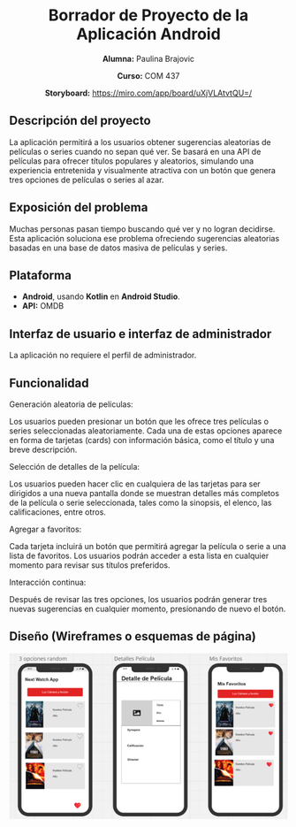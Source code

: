 <h1 align="center">Borrador de Proyecto de la Aplicación Android</h1>
<p align="center"><strong>Alumna:</strong> Paulina Brajovic</p>
<p align="center"><strong>Curso:</strong> COM 437</p>
<p align="center"><strong>Storyboard:</strong> <a href="https://miro.com/app/board/uXjVLAtvtQU=/" target="_blank">https://miro.com/app/board/uXjVLAtvtQU=/</a></p>


<h2>Descripción del proyecto</h2>
<p>
    La aplicación permitirá a los usuarios obtener sugerencias aleatorias de películas o series cuando no sepan qué ver. Se basará en una API de películas para ofrecer títulos populares y aleatorios, simulando una experiencia entretenida y visualmente atractiva con un botón que genera tres opciones de películas o series al azar.
</p>

<h2>Exposición del problema</h2>
<p>
    Muchas personas pasan tiempo buscando qué ver y no logran decidirse. Esta aplicación soluciona ese problema ofreciendo sugerencias aleatorias basadas en una base de datos masiva de películas y series.
</p>

<h2>Plataforma</h2>
<ul>
    <li><strong>Android</strong>, usando <strong>Kotlin</strong> en <strong>Android Studio</strong>.</li>
    <li><strong>API:</strong> OMDB</li>
</ul>

<h2>Interfaz de usuario e interfaz de administrador</h2>
<p>La aplicación no requiere el perfil de administrador.</p>

<h2>Funcionalidad</h2>
<p>
    Generación aleatoria de películas: 
</p>
<p>
Los usuarios pueden presionar un botón que les ofrece tres películas o series seleccionadas aleatoriamente. Cada una de estas opciones aparece en forma de tarjetas (cards) con información básica, como el título y una breve descripción.
</p>

<p>
    Selección de detalles de la película: 
</p>
<p>
Los usuarios pueden hacer clic en cualquiera de las tarjetas para ser dirigidos a una nueva pantalla donde se muestran detalles más completos de la película o serie seleccionada, tales como la sinopsis, el elenco, las calificaciones, entre otros.
</p>
<p>
   Agregar a favoritos:
</p>
<p>
Cada tarjeta incluirá un botón que permitirá agregar la película o serie a una lista de favoritos. Los usuarios podrán acceder a esta lista en cualquier momento para revisar sus títulos preferidos.
</p>
<p>
  Interacción continua:
</p>
<p>
Después de revisar las tres opciones, los usuarios podrán generar tres nuevas sugerencias en cualquier momento, presionando de nuevo el botón.
</p>

<h2>Diseño (Wireframes o esquemas de página)</h2>
<img src="./Documentacion/wireframe-app.png" alt="wireframe-app" />

